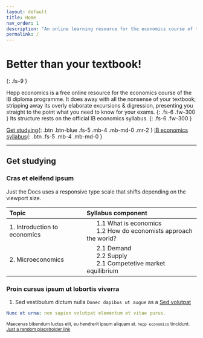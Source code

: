 ```yaml
---
layout: default
title: Home
nav_order: 1
description: "An online learning resource for the economics course of the IBDP. Better than your textbook!"
permalink: /
---
```


# Better than your textbook!
{: .fs-9 }

Hepp economics is a free online resource for the economics course of the IB diploma programme. It does away with all the nonsense of your textbook; stripping away its overly elaborate excursions & digression, presenting you straight to the point what you need to know for your exams.
{: .fs-6 .fw-300 }
Its structure rests on the official IB economics syllabus.
{: .fs-6 .fw-300 }

[Get studying](/docs/textbook/){: .btn .btn-blue .fs-5 .mb-4 .mb-md-0 .mr-2 } [IB economics syllabus](https://www.ibo.org/contentassets/5895a05412144fe890312bad52b17044/economics-hl-2016-english-final-web.pdf){: .btn .fs-5 .mb-4 .mb-md-0 }

---

## Get studying

### Cras et eleifend ipsum

Just the Docs uses a responsive type scale that shifts depending on the viewport size.

| Topic        | Syllabus component    |
|:-------------|:----------------------|
|1. Introduction to economics|&nbsp;&nbsp;&nbsp;&nbsp;&nbsp;&nbsp;1.1 What is economics </br> &nbsp;&nbsp;&nbsp;&nbsp;&nbsp;&nbsp;1.2 How do economists approach the world?|
|2. Microeconomics|&nbsp;&nbsp;&nbsp;&nbsp;&nbsp;&nbsp;2.1 Demand </br> &nbsp;&nbsp;&nbsp;&nbsp;&nbsp;&nbsp;2.2 Supply </br> &nbsp;&nbsp;&nbsp;&nbsp;&nbsp;&nbsp;2.1 Competetive market equilibrium|

### Proin cursus ipsum ut lobortis viverra

1. Sed vestibulum dictum nulla `Donec dapibus ut augue` as a [Sed volutpat](/microeconomics)
```yaml
Nunc et urna: non sapien volutpat elementum et vitae purus.
```
<small>Maecenas bibendum luctus elit, eu hendrerit ipsum aliquam at. `hepp economics` tincidunt. [Just a random placeholder link](/macroeconomics)</small>
